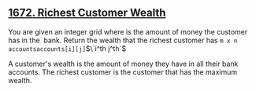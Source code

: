 ﻿## [**1672. Richest Customer Wealth**](https://leetcode.com/problems/richest-customer-wealth/description/)

You are given an integer grid where is the amount of money the customer has in the ​​​​ bank. 
Return the wealth that the richest customer has `m x n` `accountsaccounts[i][j]`$\`i​​​​​​​​​​​^th​​​​ j^​​​​​​​​​​​th`$

A customer's wealth is the amount of money they have in all their bank accounts. 
The richest customer is the customer that has the maximum wealth.